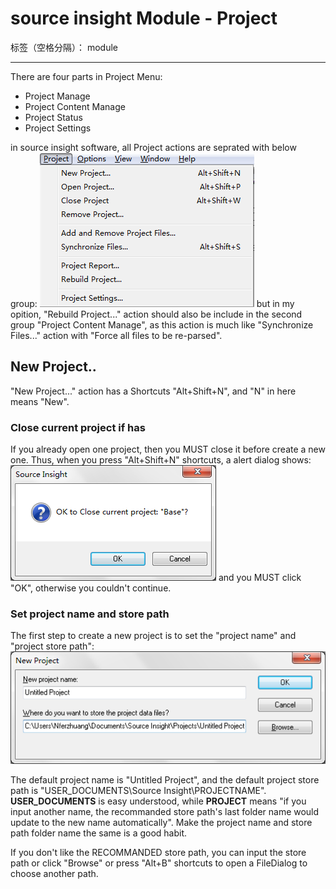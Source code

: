 # source insight Module - Project 

标签（空格分隔）： module

---

There are four parts in Project Menu:

- Project Manage
- Project Content Manage
- Project Status
- Project Settings

in source insight software, all Project actions are seprated with below group:
![image](https://raw.githubusercontent.com/nfer/sourceViewer/master/doc/image/source%20insight/project%20menu_1.png)
but in my opition, "Rebuild Project..." action should also be include in the second group "Project Content Manage", as this action is much like "Synchronize Files..." action with "Force all files to be re-parsed".

## New Project..
"New Project..." action has a Shortcuts "Alt+Shift+N", and "N" in here means "New".

### Close current project if has
If you already open one project, then you MUST close it before create a new one. Thus, when you press "Alt+Shift+N" shortcuts, a alert dialog shows:
![image](https://raw.githubusercontent.com/nfer/sourceViewer/master/doc/image/source%20insight/new%20project_1.png)
and you MUST click "OK", otherwise you couldn't continue.

### Set project name and store path
The first step to create a new project is to set the "project name" and "project store path":
![image](https://raw.githubusercontent.com/nfer/sourceViewer/master/doc/image/source%20insight/new%20project_2.png)

The default project name is "Untitled Project", and the default project store path is "USER_DOCUMENTS\Source Insight\PROJECTNAME". **USER_DOCUMENTS** is easy understood, while **PROJECT** means "if you input another name, the recommanded store path's last folder name would update to the new name automatically". Make the project name and store path folder name the same is a good habit.

If you don't like the RECOMMANDED store path, you can input the store path or click "Browse" or press "Alt+B" shortcuts to open a FileDialog to choose another path.

